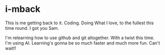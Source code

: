 # i-mback
This is me getting back to it. Coding. Doing What I love, to the fullest this time round. I got you Sam.

I'm relearning how to use github and git altogether. With a twist this time. I'm using AI. Learning's gonna be so much faster and much more fun.
Can't wait!!
